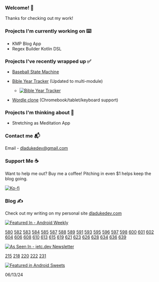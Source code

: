 ### Welcome! 👋

Thanks for checking out my work!

### Projects I'm currently working on ⌨️
- KMP Blog App
- Regex Builder Kotlin DSL

### Projects I've recently wrapped up ✅
- [Baseball State Machine](https://github.com/dladukedev/baseball-finite-state-machine/tree/main)
- [Bible Year Tracker](https://github.com/dladukedev/BibleYearTrackerAndroid) (Updated to multi-module)
  - [![Bible Year Tracker](https://img.shields.io/badge/Get_it_on-Google_Play-4C8460?logo=googleplay&logoColor=white)](https://play.google.com/store/apps/details?id=com.dladukedev.bibleyeartracker)

- [Wordle clone](https://github.com/dladukedev/wordle-clone-android) (Chromebook/tablet/keyboard support)

### Projects I'm thinking about 🤔
- Stretching as Meditation App

### Contact me 📬
Email - [dladukedev@gmail.com](mailto:dladukedev@gmail.com)

### Support Me ☕
Want to help me out? Buy me a coffee! Pitching in even $1 helps keep the blog going.

[![Ko-fi](https://img.shields.io/badge/Buy_me_a_Coffee_on-Ko--fi-FF5E5B?logo=Ko-fi&logoColor=white)](https://ko-fi.com/donovanjladuke)

### Blog ✍️
Check out my writing on my personal site [dladukedev.com](https://www.dladukedev.com)

[![Featured In - Android Weekly](https://img.shields.io/badge/Featured_In-Android_Weekly-0099CC?logoColor=white)](https://androidweekly.net)

[580](https://androidweekly.net/issues/issue-580)
[582](https://androidweekly.net/issues/issue-582)
[583](https://androidweekly.net/issues/issue-583)
[584](https://androidweekly.net/issues/issue-584)
[585](https://androidweekly.net/issues/issue-585)
[587](https://androidweekly.net/issues/issue-587)
[588](https://androidweekly.net/issues/issue-588)
[589](https://androidweekly.net/issues/issue-589)
[591](https://androidweekly.net/issues/issue-591)
[593](https://androidweekly.net/issues/issue-593)
[595](https://androidweekly.net/issues/issue-595)
[596](https://androidweekly.net/issues/issue-596)
[597](https://androidweekly.net/issues/issue-597)
[598](https://androidweekly.net/issues/issue-598)
[600](https://androidweekly.net/issues/issue-600)
[601](https://androidweekly.net/issues/issue-601)
[602](https://androidweekly.net/issues/issue-602)
[604](https://androidweekly.net/issues/issue-604)
[606](https://androidweekly.net/issues/issue-606)
[608](https://androidweekly.net/issues/issue-608)
[610](https://androidweekly.net/issues/issue-610)
[613](https://androidweekly.net/issues/issue-613)
[615](https://androidweekly.net/issues/issue-615)
[619](https://androidweekly.net/issues/issue-619)
[621](https://androidweekly.net/issues/issue-621)
[623](https://androidweekly.net/issues/issue-623)
[626](https://androidweekly.net/issues/issue-626)
[628](https://androidweekly.net/issues/issue-628)
[634](https://androidweekly.net/issues/issue-634)
[636](https://androidweekly.net/issues/issue-636)
[639](https://androidweekly.net/issues/issue-639)


[![As Seen In - jetc.dev Newsletter](https://img.shields.io/badge/As_Seen_In-jetc.dev_Newsletter-blue?logo=Jetpack+Compose&amp;logoColor=white)](https://jetc.dev/)

[215](https://jetc.dev/issues/215)
[218](https://jetc.dev/issues/218)
[220](https://jetc.dev/issues/220)
[222](https://jetc.dev/issues/222)
[231](https://jetc.dev/issues/231)

[![Featured in Android Sweets](https://img.shields.io/badge/Featured%20in%20Android%20Sweets-June%2013%2C%202024-4C8772)](https://infinum.com/android-sweets/)

06/13/24
